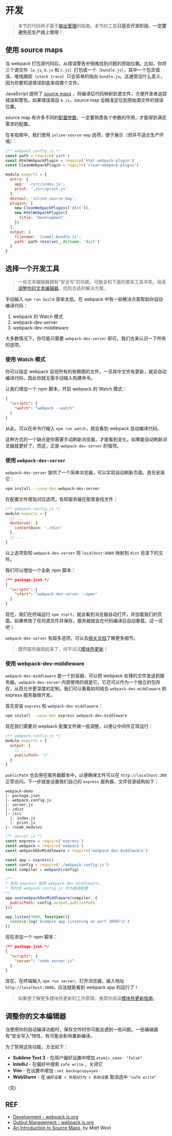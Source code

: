 # 开发

> 本节的代码例子基于[输出管理][output]的指南。本节的工具**只适合开发阶段**，**一定要避免在生产线上使用**！

## 使用 source maps

当 webpack 打包源代码后，从错误警告中很难找到问题的原始位置。比如，你将三个源文件（`a.js`, `b.js` 和 `c.js`）打包成一个（`bundle.js`），其中一个包含错误，堆栈跟踪（`stack trace`）只会简单的指向 `bundle.js`。这通常没什么意义，因为你要知道错误到底来自哪个文件。

JavaScript 提供了 [source maps][source-maps] ，将编译后代码映射到源文件，方便开发者追踪错误和警告。如果错误源自 `b.js`，source map 会精准定位到原始源文件的错误位置。

source map 有许多不同的[配置参数][devtool]，一定要熟悉各个参数的作用，才能得到满足需求的配置。

在本指南中，我们使用 `inline-source-map` 选项，便于展示（但并不适合生产环境）：

```js
/** webpack.config.js */
const path = require('path')
const HtmlWebpackPlugin = require('html-webpack-plugin')
const CleanWebpackPlugin = require('clean-webpack-plugin')

module.exports = {
  entry: {
    app: './src/index.js',
    print: './src/print.js'
  },
  devtool: 'inline-source-map',
  plugins: [
    new CleanWebpackPlugin(['dist']),
    new HtmlWebpackPlugin({
      title: 'Development'
    })
  ],
  output: {
    filename: '[name].bundle.js',
    path: path.resolve(__dirname, 'dist')
  }
}
```

## 选择一个开发工具

> 一些文本编辑器拥有“安全写”的功能，可能会和下面的某些工具冲突。阅读[调整你的文本编辑器][adjust-editor]，找到合适的解决方案。

手动输入 `npm run build` 效率太低。在 webpack 中有一些解决方案帮助你自动编译代码：

1. webpack 的 Watch 模式
2. webpack-dev-server
3. webpack-dev-middleware

大多数情况下，你可能只需要 `webpack-dev-server` 即可，我们也来认识一下所有的选项。

### 使用 Watch 模式

你可以指定 webpack 监视所有的依赖图的文件，一旦其中文件有更新，就会自动编译代码，因此你就无需手动输入构建命令。

让我们增加一个 npm 脚本，开启 webpack 的 Watch 模式：

```json
{
  "scripts": {
    "watch": "webpack --watch"
  }
}
```

从此，可以在命令行输入 `npm run watch`，就会看到 webpack 自动编译代码。

这种方式的一个缺点是你需要手动刷新浏览器，才能看到变化。如果能自动刷新浏览器就更好了，而这，正是 `webpack-dev-server` 的强项。

### 使用 `webpack-dev-server`

`webpack-dev-server` 提供了一个简单浏览器，可以实现自动刷新页面。首先安装它：

```sh
npm install --save-dev webpack-dev-server
```

在配置文件增加对应选项，告知服务器在那里查找文件：

```js
/** webpack.config.js */
module.exports = {
  // ...
  devServer: {
    contentBase: './dist'
  },
  // ...
}
```

以上选项告知 `webpack-dev-server` 将 `localhost:8080` 映射到 `dist` 目录下的文件。

我们可以增加一个全新 npm 脚本：

```json
/** package.json */
{
  "scripts": {
    "start": "webpack-dev-server --open"
  }
}
```

现在，我们在终端运行 `npm start`，就会看到浏览器自动打开，并加载我们的页面。如果修改了任何源文件并保存，服务器就会在代码编译后自动重载。试一试吧！

`webpack-dev-server` 有超多选项，可以去[相关文档][dev-server-config]了解更多细节。

> 既然服务器跑起来了，何不试试[模块热更新][hmr]！

### 使用 webpack-dev-middleware

`webpack-dev-middleware` 是一个封装器，可以把 webpack 处理的文件发送到服务器。`webpack-dev-server` 内部使用的就是它。它还可以作为一个独立的包存在，从而允许更深度的定制。我们可以看看如何结合 `webpack-dev-middleware` 和 express 服务器做开发。

首先安装 `express` 和 `webpack-dev-middleware`：

```sh
npm install --save-dev express webpack-dev-middleware
```

现在我们需要对 wepback 配置文件做一些调整，以便让中间件正常运行：

```js
/** webpack.config.js */
module.exports = {
  output: {
    // ...
    publicPath: '/'
  }
}
```

`publicPath` 也会用在服务器脚本中，以便确保文件可以在 `http://localhost:300` 正常访问。下一步就是设置我们自己的 `express` 服务器，文件目录结构如下：

```
webpack-demo
|- package.json
|- webpack.config.js
|- server.js
|- /dist
|- /src
  |- index.js
  |- print.js
|- /node_modules
```

```js
/** server.js */
const express = require('express')
const webpack = require('webpack')
const webpackDevMiddleware = require('webpack-dev-middleware')

const app = express()
const config = require('./webpack.config.js')
const compiler = webpack(config)

/**
* 告知 express 使用 webpack-dev-middleware，
* 同时将 webpack.config.js 作为基础配置
*/
app.use(webpackDevMiddleware(compiler, {
  publicPath: config.output.publishPath
}))

app.listen(3000, function(){
  console.log('Example app listening on port 3000!\n')
})
```

现在添加一个 npm 脚本：

```json
/** package.json */
{
  "scripts": {
    "server": "node server.js"
  }
}
```

现在，在终端输入 `npm run server`，打开浏览器，输入地址 `http://localhost:3000`，应该就能看到 webpack app 的运行了！

> 如果想了解更多模块热更新的工作原理，推荐你阅读[模块热更新指南][hmr]。

## 调整你的文本编辑器

当使用你的自动编译功能时，保存文件时你可能会遇到一些问题。一些编辑器有“安全写入”特性，有可能会影响重新编译。

为了禁用这些功能，方法如下：

- **Sublime Text 3** - 在用户偏好设置中增加 `atomic_save: "false"`
- **IntelliJ** - 在偏好中搜索 `safe write` ，关闭它
- **Vim** - 在设置中增加 `:set backupcopy=yes`
- **WebStorm** - 在 `偏好设置 > 外观&行为 > 系统设置` 取消选中 `"safe write"`

（完）

## REF

- [Development - webpack.js.org][guides]
- [Output Management - webpack.js.org](output)
- [An Introduction to Source Maps][source-maps], by *Matt West*

[guides]: https://webpack.js.org/guides/development/
[output]: https://webpack.js.org/guides/output-management
[source-maps]: http://blog.teamtreehouse.com/introduction-source-maps
[devtool]: https://webpack.js.org/configuration/devtool/
[adjust-editor]: https://webpack.js.org/guides/development/#adjusting-your-text-editor
[dev-server-config]: https://webpack.js.org/configuration/dev-server
[hmr]: https://webpack.js.org/guides/hot-module-replacement/